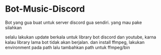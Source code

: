 # Bot-Music-Discord

Bot yang gua buat untuk server discord gua sendiri. yang mau pake silahkan

selalu lakukan update berkala untuk library bot discord dan youtube, karna kalau library lama bot tidak akan berjalan. dan install ffmpeg, lakukan environment pada path lalu tambahkan path untuk ffmpeg/bin
